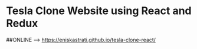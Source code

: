 # Tesla Clone Website using React and Redux 

##ONLINE --> https://eniskastrati.github.io/tesla-clone-react/
